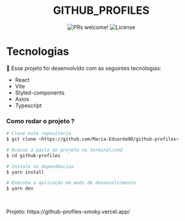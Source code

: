 <h1 align="center">
  GITHUB_PROFILES
</h1>

<p align="center">
 <img src="https://img.shields.io/static/v1?label=PRs&message=welcome&color=49AA26&labelColor=000000" alt="PRs welcome!" />

  <img alt="License" src="https://img.shields.io/static/v1?label=license&message=MIT&color=49AA26&labelColor=000000">
</p>

# Tecnologias

🚀 Esse projeto foi desenvolvido com as seguintes tecnologias:

- React
- Vite
- Styled-components
- Axios
- Typescript

### Como rodar o projeto ?

```bash
# Clone este repositório
$ git clone <https://github.com/Maria-Eduarda90/github-profiles>

# Acesse a pasta do projeto no terminal/cmd
$ cd github-profiles

# Instale as dependências
$ yarn install

# Execute a aplicação em modo de desenvolvimento
$ yarn dev

```

</br>

<p> 
	Projeto: https://github-profiles-smoky.vercel.app/
</p>
